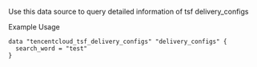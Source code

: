 Use this data source to query detailed information of tsf delivery_configs

Example Usage

```hcl
data "tencentcloud_tsf_delivery_configs" "delivery_configs" {
  search_word = "test"
}
```